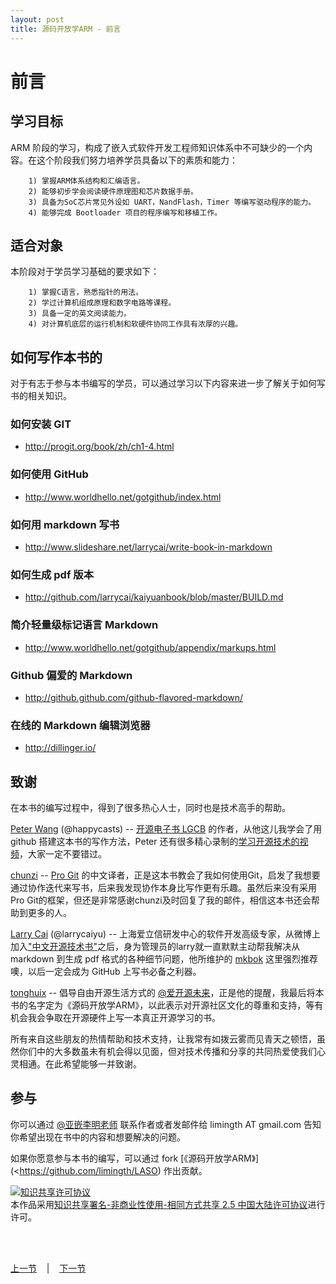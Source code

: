 ```yaml
---
layout: post
title: 源码开放学ARM - 前言
---
```


# 前言 
## 学习目标 
ARM 阶段的学习，构成了嵌入式软件开发工程师知识体系中不可缺少的一个内容。在这个阶段我们努力培养学员具备以下的素质和能力：  

        1) 掌握ARM体系结构和汇编语言。
        2) 能够初步学会阅读硬件原理图和芯片数据手册。
        3) 具备为SoC芯片常见外设如 UART，NandFlash，Timer 等编写驱动程序的能力。
        4) 能够完成 Bootloader 项目的程序编写和移植工作。
        
## 适合对象 
本阶段对于学员学习基础的要求如下：  

        1) 掌握C语言，熟悉指针的用法。
        2) 学过计算机组成原理和数字电路等课程。
        3) 具备一定的英文阅读能力。
        4) 对计算机底层的运行机制和软硬件协同工作具有浓厚的兴趣。


## 如何写作本书的 
对于有志于参与本书编写的学员，可以通过学习以下内容来进一步了解关于如何写书的相关知识。

### 如何安装 GIT  
- <http://progit.org/book/zh/ch1-4.html>

### 如何使用 GitHub  
- <http://www.worldhello.net/gotgithub/index.html>

### 如何用 markdown 写书  
- <http://www.slideshare.net/larrycai/write-book-in-markdown>

### 如何生成 pdf 版本  
- <http://github.com/larrycai/kaiyuanbook/blob/master/BUILD.md>

### 简介轻量级标记语言 Markdown  
- <http://www.worldhello.net/gotgithub/appendix/markups.html>

### Github 偏爱的 Markdown  
- <http://github.github.com/github-flavored-markdown/>

### 在线的 Markdown 编辑浏览器  
- <http://dillinger.io/>


## 致谢
在本书的编写过程中，得到了很多热心人士，同时也是技术高手的帮助。

[Peter Wang](http://weibo.com/happycasts)  (@happycasts) --  [开源电子书 LGCB](http://happypeter.github.com/LGCB/book) 的作者，从他这儿我学会了用 github 搭建这本书的写作方法，Peter 还有很多精心录制的[学习开源技术的视频](http://happycasts.net)，大家一定不要错过。  

[chunzi](https://github.com/chunzi/progit/tree/master/zh) -- [Pro Git](http://github.com/progit/progit/) 的中文译者，正是这本书教会了我如何使用Git，启发了我想要通过协作迭代来写书，后来我发现协作本身比写作更有乐趣。虽然后来没有采用Pro Git的框架，但还是非常感谢chunzi及时回复了我的邮件，相信这本书还会帮助到更多的人。

[Larry Cai](http://weibo.com/larrycaiyu) (@larrycaiyu) -- 上海爱立信研发中心的软件开发高级专家，从微博上加入["中文开源技术书"](http://q.weibo.com/1538118?source=weibo_tab)之后，身为管理员的larry就一直默默主动帮我解决从 markdown 到生成 pdf 格式的各种细节问题，他所维护的 [mkbok](https://github.com/larrycai/mkbok) 这里强烈推荐噢，以后一定会成为 GitHub 上写书必备之利器。

[tonghuix](http://weibo.com/tonghuix) -- 倡导自由开源生活方式的 [@爱开源未来](http://tonghuix.blog.com/)，正是他的提醒，我最后将本书的名字定为《源码开放学ARM》，以此表示对开源社区文化的尊重和支持，等有机会我会争取在开源硬件上写一本真正开源学习的书。

所有来自这些朋友的热情帮助和技术支持，让我常有如拨云雾而见青天之顿悟，虽然你们中的大多数虽未有机会得以见面，但对技术传播和分享的共同热爱使我们心灵相通。在此希望能够一并致谢。

## 参与
你可以通过 [@亚嵌李明老师](http://weibo.com/limingth) 联系作者或者发邮件给 limingth AT gmail.com 告知你希望出现在书中的内容和想要解决的问题。

如果你愿意参与本书的编写，可以通过 fork [《源码开放学ARM》](<https://github.com/limingth/LASO) 作出贡献。
    
<a rel="license" href="http://creativecommons.org/licenses/by-nc-sa/2.5/cn/"><img alt="知识共享许可协议" style="border-width:0" src="http://i.creativecommons.org/l/by-nc-sa/2.5/cn/88x31.png" /></a><br />本<span xmlns:dct="http://purl.org/dc/terms/" href="http://purl.org/dc/dcmitype/Text" rel="dct:type">作品</span>采用<a rel="license" href="http://creativecommons.org/licenses/by-nc-sa/2.5/cn/">知识共享署名-非商业性使用-相同方式共享 2.5 中国大陆许可协议</a>进行许可。


<br> <br> 
<div> <a href="../index.html">上一节</a> &nbsp;&nbsp; | &nbsp;&nbsp; <a href="chp1-1.html">下一节</a> </div> <br> <br>
